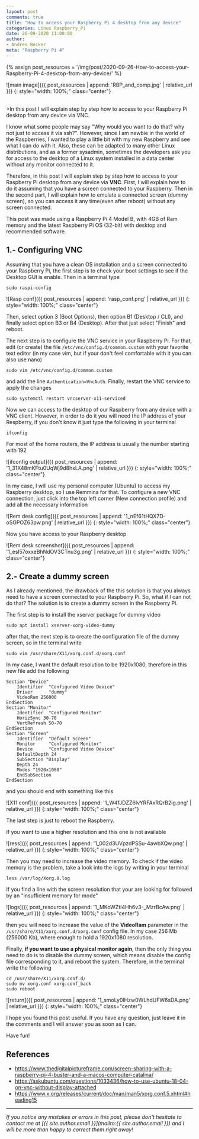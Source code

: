 ```yaml
---
layout: post
comments: true
title: "How to access your Raspberry Pi 4 desktop from any device"
categories: Linux Raspberry_Pi
date: 26-09-2020 11:00:00
author:
- Andres Becker
meta: "Raspberry Pi 4"
---
```


<!-- Set images path as variable -->
{% assign post_resources = '/img/post/2020-09-26-How-to-access-your-Raspberry-Pi-4-desktop-from-any-device/' %}

![main image]({{ post_resources | append: 'RBP_and_comp.jpg' | relative_url }})
{: style="width: 100%;" class="center"}

<br>
>In this post I will explain step by step how to access to your Raspberry Pi desktop from any device via VNC.

<br>

I know what some people may say "Why would you want to do that? why not just to access it via ssh?". However, since I am newbie in the world of the Raspberries, I wanted to play a little bit with my new Raspberry and see what I can do with it. Also, these can be adapted to many other Linux distributions, and as a former sysadmin, sometimes the developers ask you for access to the desktop of a Linux system installed in a data center without any monitor connected to it.

Therefore, in this post I will explain step by step how to access to your Raspberry Pi desktop from any device via **VNC**. First, I will explain how to do it assuming that you have a screen connected to your Raspberry. Then in the second part, I will explain how to emulate a connected screen (dummy screen), so you can access it any time(even after reboot) without any screen connected.

This post was made using a Raspberry Pi 4 Model B, with 4GB of Ram memory and the latest Raspberry Pi OS (32-bit) with desktop and recommended software.

## 1.- Configuring VNC

Assuming that you have a clean OS installation and a screen connected to your Raspberry Pi, the first step is to check your boot settings to see if the Desktop GUI is enable. Then in a terminal type

```console
sudo raspi-config
```

![Rasp conf]({{ post_resources | append: 'rasp_conf.png' | relative_url }})
{: style="width: 100%;" class="center"}

Then, select option 3 (Boot Options), then option B1 (Desktop / CLI), and finally select option B3 or B4 (Desktop). After that just select "Finish" and reboot.

The next step is to configure the VNC service in your Raspberry Pi. For that, edit (or create) the file `/etc/vnc/config.d/common.custom` with your favorite text editor (in my case vim, but if your don't feel comfortable with it you can also use nano)

```console
sudo vim /etc/vnc/config.d/common.custom
```

and add the line `Authentication=VncAuth`. Finally, restart the VNC service to apply the changes

```console
sudo systemctl restart vncserver-x11-serviced
```

Now we can access to the desktop of our Raspberry from any device with a VNC client. However, in order to do it you will need the IP address of your Respberry, if you don't know it just type the following in your terminal

```console
ifconfig
```

For most of the home routers, the IP address is usually the number starting with 192

![ifconfig output]({{ post_resources | append: '1_31X48mKFtu0UqWj9d8hxLA.png' | relative_url }})
{: style="width: 100%;" class="center"}

In my case, I will use my personal computer (Ubuntu) to access my Raspberry desktop, so I use Remmina for that. To configure a new VNC connection, just click into the top left corner (New connection profile) and add all the necessary information

![Rem desk config]({{ post_resources | append: '1_nEf61tHQX7D-oSGPOZ63pw.png' | relative_url }})
{: style="width: 100%;" class="center"}

Now you have access to your Raspberry desktop

![Rem desk screenshot]({{ post_resources | append: '1_esl57oxxeBhNdOV3CTnu3g.png' | relative_url }})
{: style="width: 100%;" class="center"}


## 2.- Create a dummy screen

As I already mentioned, the drawback of the this solution is that you always need to have a screen connected to your Raspberry Pi. So, what if I can not do that? The solution is to create a dummy screen in the Raspberry Pi.

The first step is to install the xserver package for dummy video

```console
sudo apt install xserver-xorg-video-dummy
```

after that, the next step is to create the configuration file of the dummy screen, so in the terminal write

```console
sudo vim /usr/share/X11/xorg.conf.d/xorg.conf
```

In my case, I want the default resolution to be 1920x1080, therefore in this new file add the following

```console
Section "Device"
    Identifier  "Configured Video Device"
    Driver      "dummy"
    VideoRam 256000
EndSection
Section "Monitor"
    Identifier  "Configured Monitor"
    HorizSync 30-70
    VertRefresh 50-70
EndSection
Section "Screen"
    Identifier  "Default Screen"
    Monitor     "Configured Monitor"
    Device      "Configured Video Device"
    DefaultDepth 24
    SubSection "Display"
    Depth 24
    Modes "1920x1080"
    EndSubSection
EndSection
```

and you should end with something like this

![X11 conf]({{ post_resources | append: '1_W4fJDZZ6lvYRFAxRQrB2ig.png' | relative_url }})
{: style="width: 100%;" class="center"}

The last step is just to reboot the Raspberry.

If you want to use a higher resolution and this one is not available

![ress]({{ post_resources | append: '1_002d3UVpzdPSSu-4awbXQw.png' | relative_url }})
{: style="width: 100%;" class="center"}

Then you may need to increase the video memory. To check if the video memory is the problem, take a look into the logs by writing in your terminal

```console
less /var/log/Xorg.0.log
```

If you find a line with the screen resolution that your are looking for followed by an "insufficient memory for mode"

![logs]({{ post_resources | append: '1_MKoWZtI4Hh6v3-_MzrBcAw.png' | relative_url }})
{: style="width: 100%;" class="center"}

then you will need to increase the value of the **VideoRam** parameter in the `/usr/share/X11/xorg.conf.d/xorg.conf` config file. In my case 256 Mb (256000 Kb), where enough to hold a 1920x1080 resolution.

Finally, **if you want to use a physical monitor again**, then the only thing you need to do is to disable the dummy screen, which means disable the config file corresponding to it, and reboot the system. Therefore, in the terminal write the following

```console
cd /usr/share/X11/xorg.conf.d/
sudo mv xorg.conf xorg.conf_back
sudo reboot
```

![return]({{ post_resources | append: '1_smoLy0lHzw0WLhdUFW6sDA.png' | relative_url }})
{: style="width: 100%;" class="center"}

I hope you found this post useful. If you have any question, just leave it in the comments and I will answer you as soon as I can.

Have fun!

## References
- https://www.thedigitalpictureframe.com/screen-sharing-with-a-raspberry-pi-4-buster-and-a-macos-computer-catalina/
- https://askubuntu.com/questions/1033436/how-to-use-ubuntu-18-04-on-vnc-without-display-attached
- https://www.x.org/releases/current/doc/man/man5/xorg.conf.5.xhtml#heading15

---

*If you notice any mistakes or errors in this post, please don't hesitate to contact me at [{{ site.author.email }}](mailto:{{ site.author.email }}) and I will be more than happy to correct them right away!*
